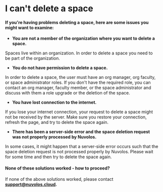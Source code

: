 # I can't delete a space

#### If you're having problems deleting a space, here are some issues you might want to examine:

* **You are not a member of the organization where you want to delete a space.**

Spaces live within an organization. In order to delete a space you need to be part of the organization.

* **You do not have permission to delete a space.**

In order to delete a space, the user must have an org manager, org faculty, or space administrator roles. If you don't have the required role, you can contact an org manager, faculty member, or the space administrator and discuss with them a role upgrade or the deletion of the space.

* **You have lost connection to the internet.**

If you lose your internet connection, your request to delete a space might not be received by the server. Make sure you restore your connection, refresh the page, and try to delete the space again.

* **There has been a server-side error and the space deletion request was not properly processed by Nuvolos.**

In some cases, it might happen that a server-side error occurs such that the space deletion request is not processed properly by Nuvolos. Please wait for some time and then try to delete the space again.

####  None of these solutions worked - how to proceed?

If none of the above solutions worked, please contact [**support@nuvolos.cloud**](mailto:support@nuvolos.cloud)**.**

